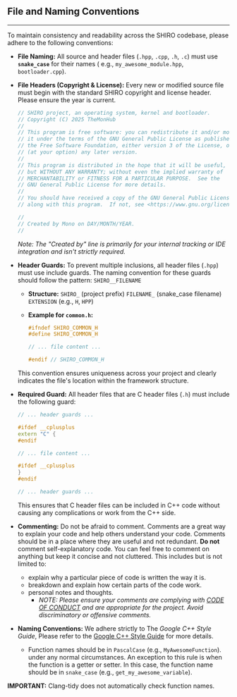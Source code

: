 ## File and Naming Conventions

---

To maintain consistency and readability across the SHIRO codebase, please adhere to the following conventions:

* **File Naming:** All source and header files (`.hpp`, `.cpp`, `.h`, `.c`) must use **`snake_case`** for their names (
  e.g., `my_awesome_module.hpp`, `bootloader.cpp`).

* **File Headers (Copyright & License):** Every new or modified source file must begin with the standard SHIRO
  copyright and license header. Please ensure the year is current.

    ```cpp
    // SHIRO project, an operating system, kernel and bootloader.
    // Copyright (C) 2025 TheMonHub
    //
    // This program is free software: you can redistribute it and/or modify
    // it under the terms of the GNU General Public License as published by
    // the Free Software Foundation, either version 3 of the License, or
    // (at your option) any later version.
    //
    // This program is distributed in the hope that it will be useful,
    // but WITHOUT ANY WARRANTY; without even the implied warranty of
    // MERCHANTABILITY or FITNESS FOR A PARTICULAR PURPOSE.  See the
    // GNU General Public License for more details.
    //
    // You should have received a copy of the GNU General Public License
    // along with this program.  If not, see <https://www.gnu.org/licenses/>.

    //
    // Created by Mono on DAY/MONTH/YEAR.
    //
    ```
  *Note: The "Created by" line is primarily for your internal tracking or IDE integration and isn't strictly required.*

* **Header Guards:** To prevent multiple inclusions, all header files (`.hpp`) must use include guards. The naming
  convention for these guards should follow the pattern:
  `SHIRO__FILENAME`

    * **Structure:** `SHIRO_` (project prefix) `FILENAME_` (snake_case filename)
      `EXTENSION` (e.g., `H`, `HPP`)

    * **Example for `common.h`:**
        ```cpp
        #ifndef SHIRO_COMMON_H
        #define SHIRO_COMMON_H

        // ... file content ...

        #endif // SHIRO_COMMON_H
        ```
  This convention ensures uniqueness across your project and clearly indicates the file's location within the framework
  structure.
* **Required Guard:** All header files that are C header files (`.h`) must include the following guard:
    ```cpp                 
  // ... header guards ...
  
  #ifdef __cplusplus
  extern "C" {
  #endif 
  
  // ... file content ...
  
  #ifdef __cplusplus
  } 
  #endif 
  
  // ... header guards ...
  ```
  This ensures that C header files can be included in C++ code without causing any complications or work from the C++
  side.

* **Commenting:** Do not be afraid to comment. Comments are a great way to explain your code and help others understand
  your code. Comments should be in a place where they are useful and not redundant. **Do not** comment self-explanatory
  code. You can feel free to comment on anything but keep it concise and not cluttered. This includes but is not limited
  to:
    * explain why a particular piece of code is written the way it is.
    * breakdown and explain how certain parts of the code work.
    * personal notes and thoughts.
        * *NOTE: Please ensure your comments are complying with [CODE OF CONDUCT](CODE_OF_CONDUCT.md) and are
          appropriate
          for the project. Avoid discriminatory or offensive comments.*

* **Naming Conventions:** We adhere strictly to The *Google C++ Style Guide*, Please refer to
  the [Google C++ Style Guide](https://google.github.io/styleguide/cppguide.html) for more details.
    * Function names should be in `PascalCase` (e.g., `MyAwesomeFunction`).
      under any normal circumstances. An exception to this rule is when the function is a getter or setter. In this
      case, the function name should be in
      `snake_case` (e.g., `get_my_awesome_variable`).

**IMPORTANT:** Clang-tidy does not automatically check function names.